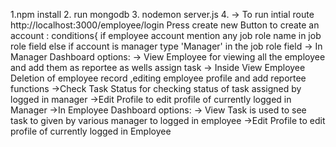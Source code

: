 1.npm install
2. run mongodb 
3. nodemon server.js
4. -> To run intial route http://localhost:3000/employee/login
    Press create new Button to create an account : conditions{
    if employee account mention any job role name in job role field 
    else if account is manager type 'Manager' in the job role field
  -> In Manager Dashboard options:
        -> View Employee for viewing all the employee and add them as reportee as wells assign task
                  -> Inside View Employee Deletion of employee record ,editing employee profile and add reportee functions
        ->Check Task Status for checking status of task assigned by logged in manager
        ->Edit Profile to edit profile of currently logged in Manager
  ->In Employee Dashboard options:
        -> View Task is used to see task to given by various manager to logged in employee 
        ->Edit Profile to edit profile of currently logged in Employee

